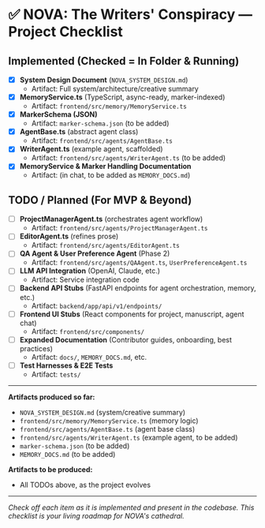 # ✅ NOVA: The Writers' Conspiracy — Project Checklist

## Implemented (Checked = In Folder & Running)

- [x] **System Design Document** (`NOVA_SYSTEM_DESIGN.md`)
    - Artifact: Full system/architecture/creative summary
- [x] **MemoryService.ts** (TypeScript, async-ready, marker-indexed)
    - Artifact: `frontend/src/memory/MemoryService.ts`
- [x] **MarkerSchema (JSON)**
    - Artifact: `marker-schema.json` (to be added)
- [x] **AgentBase.ts** (abstract agent class)
    - Artifact: `frontend/src/agents/AgentBase.ts`
- [x] **WriterAgent.ts** (example agent, scaffolded)
    - Artifact: `frontend/src/agents/WriterAgent.ts` (to be added)
- [x] **MemoryService & Marker Handling Documentation**
    - Artifact: (in chat, to be added as `MEMORY_DOCS.md`)

## TODO / Planned (For MVP & Beyond)

- [ ] **ProjectManagerAgent.ts** (orchestrates agent workflow)
    - Artifact: `frontend/src/agents/ProjectManagerAgent.ts`
- [ ] **EditorAgent.ts** (refines prose)
    - Artifact: `frontend/src/agents/EditorAgent.ts`
- [ ] **QA Agent & User Preference Agent** (Phase 2)
    - Artifact: `frontend/src/agents/QAAgent.ts`, `UserPreferenceAgent.ts`
- [ ] **LLM API Integration** (OpenAI, Claude, etc.)
    - Artifact: Service integration code
- [ ] **Backend API Stubs** (FastAPI endpoints for agent orchestration, memory, etc.)
    - Artifact: `backend/app/api/v1/endpoints/`
- [ ] **Frontend UI Stubs** (React components for project, manuscript, agent chat)
    - Artifact: `frontend/src/components/`
- [ ] **Expanded Documentation** (Contributor guides, onboarding, best practices)
    - Artifact: `docs/`, `MEMORY_DOCS.md`, etc.
- [ ] **Test Harnesses & E2E Tests**
    - Artifact: `tests/`

---

**Artifacts produced so far:**
- `NOVA_SYSTEM_DESIGN.md` (system/creative summary)
- `frontend/src/memory/MemoryService.ts` (memory logic)
- `frontend/src/agents/AgentBase.ts` (agent base class)
- `frontend/src/agents/WriterAgent.ts` (example agent, to be added)
- `marker-schema.json` (to be added)
- `MEMORY_DOCS.md` (to be added)

**Artifacts to be produced:**
- All TODOs above, as the project evolves

---

*Check off each item as it is implemented and present in the codebase. This checklist is your living roadmap for NOVA's cathedral.* 
